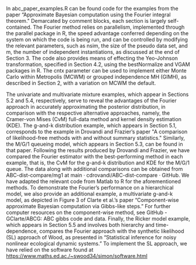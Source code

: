 In abc_paper_examples.R can be found code for the examples from the paper “Approximate Bayesian computation using the Fourier integral theorem."
Demarcated by comment blocks, each section is largely self-contained. The Fourier method relies on parallelism, implemented through the parallel package in R, the speed advantage conferred depending on the system on which the code is being run, and can be controlled by modifying the relevant parameters, such as nsim, the size of the pseudo data set, and m, the number of independent instantiations, as discussed at the end of Section 3. The code also provides means of effecting the Yeo-Johnson transformation, specified in Section 4.2, using the bestNormalize and VGAM packages in R. The cntx parameter can be used to implement either Monte Carlo within Metropolis (MCWM) or grouped independence MH (GIMH), as described in Section 2, with a variation on MCWM the default.

The univariate and multivariate mixture examples, which appear in Sections 5.2 and 5.4, respectively, serve to reveal the advantages of the Fourier approach in accurately approximating the posterior distribution, in comparison with the respective alternative approaches, namely, the Cramer-von Mises (CvM) full-data method and kernel density estimation (KDE).
The g-and-k distribution example, which appears in Section 5.1, corresponds to the example in Drovandi and Frazier’s paper "A comparison of likelihood-free methods with and without summary statistics." Similarly, the M/G/1 queueing model, which appears in Section 5.3, can be found in that paper. Following the results produced by Drovandi and Frazier, we have compared the Fourier estimator with the best-performing method in each example, that is, the CvM for the g-and-k distribution and KDE for the M/G/1 queue.  The data along with additional comparisons can be obtained from ABC-dist-compare/mg1 at main · cdrovandi/ABC-dist-compare · GitHub. We have adapted the relevant code from Matlab to R for the aforementioned methods.
To demonstrate the Fourier’s performance on a hierarchical model, we also provide an additional example, a multivariate g-and-k model, as depicted in Figure 3 of Clarte et al.’s paper “Component-wise approximate Bayesian computation via Gibbs-like steps.” For further computer resources on the component-wise method, see GitHub - GClarte/ABCG: ABC gibbs code and data.
Finally, the Ricker model example, which appears in Section 5.5 and involves both hierarchy and time-dependence, compares the Fourier approach with the synthetic likelihood (SL) approach of Wood, as presented in  “Statistical inference for noisy nonlinear ecological dynamic systems.” To implement the SL approach, we have relied on the software found at https://www.maths.ed.ac./~swood34/simon/software.html 
